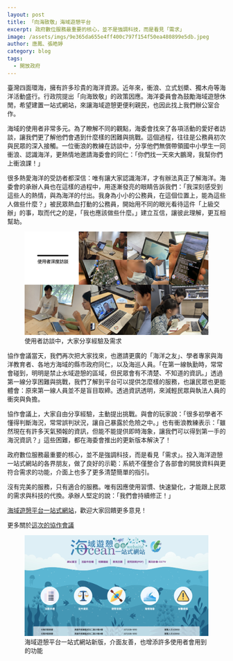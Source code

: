 ```yaml
---
layout: post
title: 「向海致敬」海域遊憩平台
excerpt: 政府數位服務最重要的核心，並不是強調科技，而是看見「需求」
image: /assets/imgs/9e365da655e4ff400c797f154f50ea480899e5db.jpeg
author: 唐鳳、張皓婷
category: blog
tags: 
  - 開放政府
---
```


臺灣四面環海，擁有許多珍貴的海洋資源。近年來，衝浪、立式划槳、獨木舟等海洋活動盛行。行政院提出「向海致敬」的政策因應。海洋委員會為鼓勵海域遊憩休閒，希望建置一站式網站，來讓海域遊憩更便利親民，也因此找上我們辦公室合作。

海域的使用者非常多元。為了瞭解不同的觀點，海委會找來了各項活動的愛好者訪談，讓我們更了解他們會遇到什麼樣的困難與挑戰。這個過程，往往是公務員初次與民眾的深入接觸。一位衝浪的教練在訪談中，分享他們無償帶領國中小學生一同衝浪、認識海洋，更熱情地邀請海委會的同仁：「你們找一天來大鵬灣，我幫你們上衝浪課！」

很多熱愛海洋的受訪者都深信：唯有讓大家認識海洋，才有辦法真正了解海洋。海委會的承辦人員也在這樣的過程中，用逐漸發亮的眼睛告訴我們：「我深刻感受到這些人的熱情，與為海洋的付出。我身為小小的公務員，在這個位置上，能為這些人做些什麼？」被民眾熱血打動的公務員，開始用不同的眼光看待這件「上級交辦」的事，取而代之的是，「我也應該做些什麼。」建立互信，讓彼此理解，更互相幫助。

<figure>
  <img src="/assets/imgs/ec86e62bed45111f687986fbb07cedcd06d719cd.jpeg">
  <figcaption>使用者訪談中，大家分享經驗及需求</figcaption>
</figure>

協作會議當天，我們再次把大家找來，也邀請更廣的「海洋之友」、學者專家與海洋教育者、各地方海域的縣市政府同仁，以及海巡人員。「在第一線執勤時，常常會碰到，明明是禁止水域遊憩的區域，但民眾會有不清楚、不知道的資訊。」透過第一線分享困難與挑戰，我們了解到平台可以提供怎麼樣的服務，也讓民眾也更能體會：原來第一線人員並不是盲目取締。透過資訊透明，來減輕民眾與執法人員的衝突與負擔。

協作會議上，大家自由分享經驗，主動提出挑戰。與會的玩家說：「很多初學者不懂得判斷海況，常常誤判狀況，讓自己暴露於危險之中。」也有衝浪教練表示：「雖然現在有許多天氣預報的資訊，但能不能提供即時海象，讓我們可以得到第一手的海況資訊？」這些困難，都在海委會推出的更新版本解決了！

政府數位服務最重要的核心，並不是強調科技，而是看見「需求」。投入海洋遊憩一站式網站的各界朋友，做了良好的示範：系統不僅整合了各部會的開放資料與更符合需求的功能，介面上也多了更多清楚簡單的指引。

沒有完美的服務，只有適合的服務。唯有因應使用習慣、快速變化，才能跟上民眾的需求與科技的代換。承辦人堅定的說：「我們會持續修正！」

[海域遊憩平台一站式網站](https://ocean.taiwan.gov.tw)，歡迎大家回饋更多意見！

更多關於[這次的協作會議](http://cm.pdis.nat.gov.tw/71)

<figure>
  <img src="/assets/imgs/b187303a386e4930adc1469edd580d419798a402.jpeg">
  <figcaption>海域遊憩平台一站式網站新版，介面友善，也增添許多使用者會用到的功能</figcaption>
</figure>
